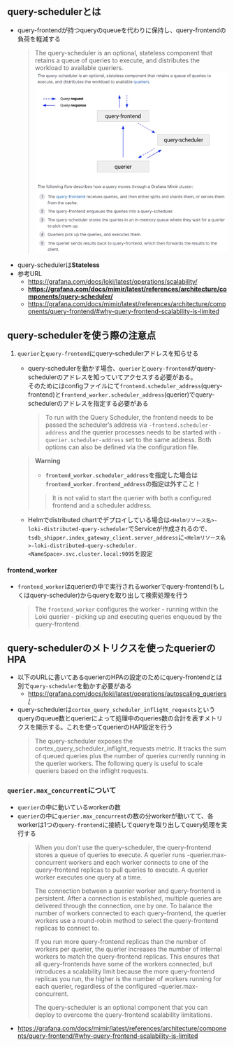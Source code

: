 ## query-schedulerとは
- query-frontendが持つqueryのqueueを代わりに保持し、query-frontendの負荷を軽減する  
  > The query-scheduler is an optional, stateless component that retains a queue of queries to execute, and distributes the workload to available queriers.
  ![](image/query-scheduler.jpg)
- query-schedulerは**Stateless**
- 参考URL
  - https://grafana.com/docs/loki/latest/operations/scalability/
  - **https://grafana.com/docs/mimir/latest/references/architecture/components/query-scheduler/**
  - https://grafana.com/docs/mimir/latest/references/architecture/components/query-frontend/#why-query-frontend-scalability-is-limited

## query-schedulerを使う際の注意点
1. `querier`と`query-frontend`にquery-schedulerアドレスを知らせる
   - query-schedulerを動かす場合、`querier`と`query-frontend`がquery-schedulerのアドレスを知っていてアクセスする必要がある。  
  そのためにはconfigファイルにて`frontend.scheduler_address`(query-frontend)と`frontend_worker.scheduler_address`(querier)でquery-schedulerのアドレスを指定する必要がある
      > To run with the Query Scheduler, the frontend needs to be passed the scheduler’s address via `-frontend.scheduler-address` and the querier processes needs to be started with `-querier.scheduler-address` set to the same address. Both options can also be defined via the configuration file.

    > **Warning**
    > - **`frontend_worker.scheduler_address`を指定した場合は`frontend_worker.frontend_address`の指定は外すこと！**  
    > >It is not valid to start the querier with both a configured frontend and a scheduler address.
   - Helmでdistributed chartでデプロイしている場合は`<Helmリソース名>-loki-distributed-query-scheduler`でServiceが作成されるので、`tsdb_shipper.index_gateway_client.server_address`に`<Helmリソース名>-loki-distributed-query-scheduler.<NameSpace>.svc.cluster.local:9095`を設定
#### frontend_worker
- `frontend_worker`はquerierの中で実行されるworkerでquery-frontend(もしくはquery-scheduler)からqueryを取り出して検索処理を行う  
  > The `frontend_worker` configures the worker - running within the Loki querier - picking up and executing queries enqueued by the query-frontend.

## query-schedulerのメトリクスを使ったquerierのHPA
- 以下のURLに書いてあるquerierのHPAの設定のためにquery-frontendとは別で`query-scheduler`を動かす必要がある
  - https://grafana.com/docs/loki/latest/operations/autoscaling_queriers/
- query-schedulerは`cortex_query_scheduler_inflight_requests`というqueryのqueue数とquerierによって処理中のqueries数の合計を表すメトリクスを開示する。これを使ってquerierのHAP設定を行う  
  > The query-scheduler exposes the cortex_query_scheduler_inflight_requests metric. It tracks the sum of queued queries plus the number of queries currently running in the querier workers. The following query is useful to scale queriers based on the inflight requests.

### `querier.max_concurrent`について
- `querier`の中に動いているworkerの数
- `querier`の中に`querier.max_concurrent`の数の分workerが動いてて、各workerは1つの`query-frontend`に接続してqueryを取り出してquery処理を実行する
  > When you don’t use the query-scheduler, the query-frontend stores a queue of queries to execute. A querier runs -querier.max-concurrent workers and each worker connects to one of the query-frontend replicas to pull queries to execute. A querier worker executes one query at a time.
  >
  > The connection between a querier worker and query-frontend is persistent. After a connection is established, multiple queries are delivered through the connection, one by one. To balance the number of workers connected to each query-frontend, the querier workers use a round-robin method to select the query-frontend replicas to connect to.
  >
  > If you run more query-frontend replicas than the number of workers per querier, the querier increases the number of internal workers to match the query-frontend replicas. This ensures that all query-frontends have some of the workers connected, but introduces a scalability limit because the more query-frontend replicas you run, the higher is the number of workers running for each querier, regardless of the configured -querier.max-concurrent.
  >
  > The query-scheduler is an optional component that you can deploy to overcome the query-frontend scalability limitations.
- https://grafana.com/docs/mimir/latest/references/architecture/components/query-frontend/#why-query-frontend-scalability-is-limited